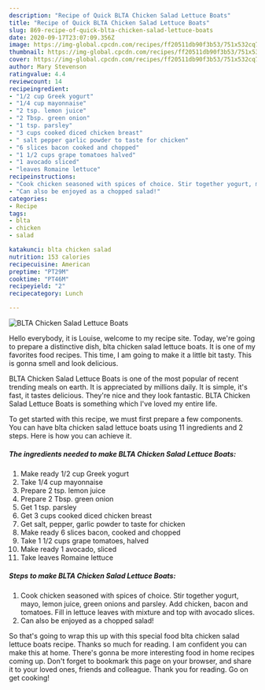 ```yaml
---
description: "Recipe of Quick BLTA Chicken Salad Lettuce Boats"
title: "Recipe of Quick BLTA Chicken Salad Lettuce Boats"
slug: 869-recipe-of-quick-blta-chicken-salad-lettuce-boats
date: 2020-09-17T23:07:09.356Z
image: https://img-global.cpcdn.com/recipes/ff20511db90f3b53/751x532cq70/blta-chicken-salad-lettuce-boats-recipe-main-photo.jpg
thumbnail: https://img-global.cpcdn.com/recipes/ff20511db90f3b53/751x532cq70/blta-chicken-salad-lettuce-boats-recipe-main-photo.jpg
cover: https://img-global.cpcdn.com/recipes/ff20511db90f3b53/751x532cq70/blta-chicken-salad-lettuce-boats-recipe-main-photo.jpg
author: Mary Stevenson
ratingvalue: 4.4
reviewcount: 14
recipeingredient:
- "1/2 cup Greek yogurt"
- "1/4 cup mayonnaise"
- "2 tsp. lemon juice"
- "2 Tbsp. green onion"
- "1 tsp. parsley"
- "3 cups cooked diced chicken breast"
- " salt pepper garlic powder to taste for chicken"
- "6 slices bacon cooked and chopped"
- "1 1/2 cups grape tomatoes halved"
- "1 avocado sliced"
- "leaves Romaine lettuce"
recipeinstructions:
- "Cook chicken seasoned with spices of choice. Stir together yogurt, mayo, lemon juice, green onions and parsley. Add chicken, bacon and tomatoes. Fill in lettuce leaves with mixture and top with avocado slices."
- "Can also be enjoyed as a chopped salad!"
categories:
- Recipe
tags:
- blta
- chicken
- salad

katakunci: blta chicken salad 
nutrition: 153 calories
recipecuisine: American
preptime: "PT29M"
cooktime: "PT46M"
recipeyield: "2"
recipecategory: Lunch

---
```



![BLTA Chicken Salad Lettuce Boats](https://img-global.cpcdn.com/recipes/ff20511db90f3b53/751x532cq70/blta-chicken-salad-lettuce-boats-recipe-main-photo.jpg)

Hello everybody, it is Louise, welcome to my recipe site. Today, we're going to prepare a distinctive dish, blta chicken salad lettuce boats. It is one of my favorites food recipes. This time, I am going to make it a little bit tasty. This is gonna smell and look delicious.

BLTA Chicken Salad Lettuce Boats is one of the most popular of recent trending meals on earth. It is appreciated by millions daily. It is simple, it's fast, it tastes delicious. They're nice and they look fantastic. BLTA Chicken Salad Lettuce Boats is something which I've loved my entire life.




To get started with this recipe, we must first prepare a few components. You can have blta chicken salad lettuce boats using 11 ingredients and 2 steps. Here is how you can achieve it.

<!--inarticleads1-->

##### The ingredients needed to make BLTA Chicken Salad Lettuce Boats:

1. Make ready 1/2 cup Greek yogurt
1. Take 1/4 cup mayonnaise
1. Prepare 2 tsp. lemon juice
1. Prepare 2 Tbsp. green onion
1. Get 1 tsp. parsley
1. Get 3 cups cooked diced chicken breast
1. Get  salt, pepper, garlic powder to taste for chicken
1. Make ready 6 slices bacon, cooked and chopped
1. Take 1 1/2 cups grape tomatoes, halved
1. Make ready 1 avocado, sliced
1. Take leaves Romaine lettuce




<!--inarticleads2-->

##### Steps to make BLTA Chicken Salad Lettuce Boats:

1. Cook chicken seasoned with spices of choice. Stir together yogurt, mayo, lemon juice, green onions and parsley. Add chicken, bacon and tomatoes. Fill in lettuce leaves with mixture and top with avocado slices.
1. Can also be enjoyed as a chopped salad!




So that's going to wrap this up with this special food blta chicken salad lettuce boats recipe. Thanks so much for reading. I am confident you can make this at home. There's gonna be more interesting food in home recipes coming up. Don't forget to bookmark this page on your browser, and share it to your loved ones, friends and colleague. Thank you for reading. Go on get cooking!
